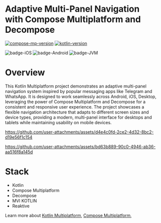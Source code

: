 # Adaptive Multi-Panel Navigation with Compose Multiplatform and Decompose

[![compose-mp-version](https://img.shields.io/badge/compose--multiplatform-1.8.1-blue)](https://github.com/JetBrains/compose-multiplatform)
[![kotlin-version](https://img.shields.io/badge/kotlin-2.1.21-blue)](https://github.com/JetBrains/compose-jb)

![badge-iOS](https://img.shields.io/badge/Platform-iOS-lightgray)
![badge-Android](https://img.shields.io/badge/Platform-Android-brightgreen)
![badge-JVM](https://img.shields.io/badge/Platform-JVM-orange)

# Overview

This Kotlin Multiplatform project demonstrates an adaptive multi-panel navigation system inspired by popular messaging apps like Telegram and WhatsApp. It is designed to work seamlessly across Android, iOS, Desktop, leveraging the power of Compose Multiplatform and Decompose for a consistent and responsive user experience.
The project showcases a flexible navigation architecture that adapts to different screen sizes and device types, providing a modern, multi-panel interface for desktops and tablets while maintaining usability on mobile devices.



https://github.com/user-attachments/assets/d4e4c0fd-2ce2-4d32-8bc2-d19e56f1c154


https://github.com/user-attachments/assets/bd63b889-90c0-4946-ab36-aa516f8a145d




# Stack
* Kotlin
* Compose Multiplatform
* Decompose
* MVI KOTLIN
* Reaktive


Learn more about [Kotlin Multiplatform](https://www.jetbrains.com/help/kotlin-multiplatform-dev/get-started.html),
[Compose Multiplatform](https://github.com/JetBrains/compose-multiplatform/#compose-multiplatform),
